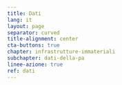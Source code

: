 ```yaml
---
title: Dati
lang: it
layout: page
separator: curved
title-alignment: center
cta-buttons: true
chapter: infrastrutture-immateriali
subchapter: dati-della-pa
linee-azione: true
ref: dati
---
```

